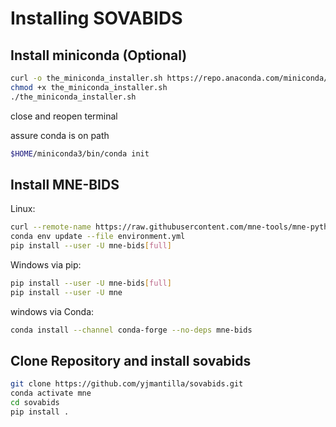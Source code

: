 # Installing SOVABIDS

## Install miniconda (Optional)

```bash
curl -o the_miniconda_installer.sh https://repo.anaconda.com/miniconda/Miniconda3-py39_4.9.2-Linux-x86_64.sh
chmod +x the_miniconda_installer.sh
./the_miniconda_installer.sh
```

close and reopen terminal

assure conda is on path

```bash
$HOME/miniconda3/bin/conda init
```

## Install MNE-BIDS

Linux:

```bash
curl --remote-name https://raw.githubusercontent.com/mne-tools/mne-python/main/environment.yml
conda env update --file environment.yml
pip install --user -U mne-bids[full]
```

Windows via pip:

```bash
pip install --user -U mne-bids[full]
pip install --user -U mne
```

windows via Conda:

```bash
conda install --channel conda-forge --no-deps mne-bids
```

## Clone Repository and install sovabids

```bash
git clone https://github.com/yjmantilla/sovabids.git
conda activate mne
cd sovabids
pip install .
```
